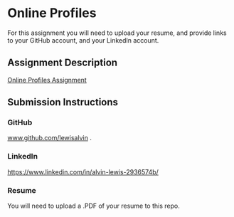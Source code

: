 # Online Profiles
For this assignment you will need to upload your resume, and provide links to your GitHub account, and your LinkedIn account.

## Assignment Description
[Online Profiles Assignment](https://education.launchcode.org/liftoff/assignments/online-profiles/)

## Submission Instructions

### GitHub
www.github.com/lewisalvin .

### LinkedIn
https://www.linkedin.com/in/alvin-lewis-2936574b/

### Resume
You will need to upload a .PDF of your resume to this repo.
